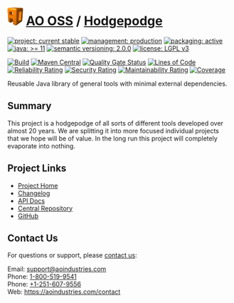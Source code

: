 # [<img src="ao-logo.png" alt="AO Logo" width="35" height="40">](https://github.com/ao-apps) [AO OSS](https://github.com/ao-apps/ao-oss) / [Hodgepodge](https://github.com/ao-apps/ao-hodgepodge)

[![project: current stable](https://oss.aoapps.com/ao-badges/project-current-stable.svg)](https://aoindustries.com/life-cycle#project-current-stable)
[![management: production](https://oss.aoapps.com/ao-badges/management-production.svg)](https://aoindustries.com/life-cycle#management-production)
[![packaging: active](https://oss.aoapps.com/ao-badges/packaging-active.svg)](https://aoindustries.com/life-cycle#packaging-active)  
[![java: &gt;= 11](https://oss.aoapps.com/ao-badges/java-11.svg)](https://docs.oracle.com/en/java/javase/11/docs/api/)
[![semantic versioning: 2.0.0](https://oss.aoapps.com/ao-badges/semver-2.0.0.svg)](https://semver.org/spec/v2.0.0.html)
[![license: LGPL v3](https://oss.aoapps.com/ao-badges/license-lgpl-3.0.svg)](https://www.gnu.org/licenses/lgpl-3.0)

[![Build](https://github.com/ao-apps/ao-hodgepodge/workflows/Build/badge.svg?branch=master)](https://github.com/ao-apps/ao-hodgepodge/actions?query=workflow%3ABuild)
[![Maven Central](https://maven-badges.herokuapp.com/maven-central/com.aoapps/ao-hodgepodge/badge.svg)](https://maven-badges.herokuapp.com/maven-central/com.aoapps/ao-hodgepodge)
[![Quality Gate Status](https://sonarcloud.io/api/project_badges/measure?branch=master&project=com.aoapps%3Aao-hodgepodge&metric=alert_status)](https://sonarcloud.io/dashboard?branch=master&id=com.aoapps%3Aao-hodgepodge)
[![Lines of Code](https://sonarcloud.io/api/project_badges/measure?branch=master&project=com.aoapps%3Aao-hodgepodge&metric=ncloc)](https://sonarcloud.io/component_measures?branch=master&id=com.aoapps%3Aao-hodgepodge&metric=ncloc)  
[![Reliability Rating](https://sonarcloud.io/api/project_badges/measure?branch=master&project=com.aoapps%3Aao-hodgepodge&metric=reliability_rating)](https://sonarcloud.io/component_measures?branch=master&id=com.aoapps%3Aao-hodgepodge&metric=Reliability)
[![Security Rating](https://sonarcloud.io/api/project_badges/measure?branch=master&project=com.aoapps%3Aao-hodgepodge&metric=security_rating)](https://sonarcloud.io/component_measures?branch=master&id=com.aoapps%3Aao-hodgepodge&metric=Security)
[![Maintainability Rating](https://sonarcloud.io/api/project_badges/measure?branch=master&project=com.aoapps%3Aao-hodgepodge&metric=sqale_rating)](https://sonarcloud.io/component_measures?branch=master&id=com.aoapps%3Aao-hodgepodge&metric=Maintainability)
[![Coverage](https://sonarcloud.io/api/project_badges/measure?branch=master&project=com.aoapps%3Aao-hodgepodge&metric=coverage)](https://sonarcloud.io/component_measures?branch=master&id=com.aoapps%3Aao-hodgepodge&metric=Coverage)

Reusable Java library of general tools with minimal external dependencies.

## Summary
This project is a hodgepodge of all sorts of different tools developed over
almost 20 years.  We are splitting it into more focused individual projects
that we hope will be of value.  In the long run this project will completely
evaporate into nothing.

## Project Links
* [Project Home](https://oss.aoapps.com/hodgepodge/)
* [Changelog](https://oss.aoapps.com/hodgepodge/changelog)
* [API Docs](https://oss.aoapps.com/hodgepodge/apidocs/)
* [Central Repository](https://central.sonatype.com/artifact/com.aoapps/ao-hodgepodge)
* [GitHub](https://github.com/ao-apps/ao-hodgepodge)

## Contact Us
For questions or support, please [contact us](https://aoindustries.com/contact):

Email: [support@aoindustries.com](mailto:support@aoindustries.com)  
Phone: [1-800-519-9541](tel:1-800-519-9541)  
Phone: [+1-251-607-9556](tel:+1-251-607-9556)  
Web: https://aoindustries.com/contact
